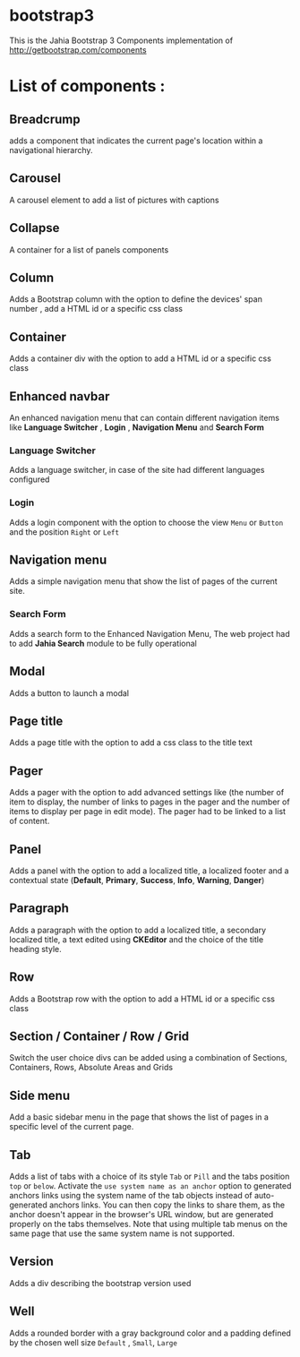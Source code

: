 # bootstrap3
This is the Jahia Bootstrap 3 Components implementation of http://getbootstrap.com/components

# List of components : 
## Breadcrump
adds a component that indicates the current page's location within a navigational hierarchy.
## Carousel
A carousel element to add a list of pictures with captions
## Collapse
A container for a list of panels components
## Column
Adds a Bootstrap column with the option to define the devices' span number , add a HTML id or a specific css class
## Container
Adds a container div with the option to add a HTML id or a specific css class
## Enhanced navbar
An enhanced navigation menu that can contain different navigation items like **Language Switcher** , **Login** , 
**Navigation Menu** and **Search Form**
### Language Switcher
Adds a language switcher, in case of the site had different languages configured
### Login
Adds a login component with the option to choose the view `Menu` or `Button` and the position `Right` or `Left`

## Navigation menu
Adds a simple navigation menu that show the list of pages of the current site.

### Search Form
Adds a search form to the Enhanced Navigation Menu, The web project had to add **Jahia Search** module to be fully
operational

## Modal
Adds a button to launch a modal

## Page title
Adds a page title with the option to add a css class to the title text
## Pager
Adds a pager with the option to add advanced settings like (the number of item to display, the number of links to pages 
in the pager and the number of items to display per page in edit mode).
The pager had to be linked to a list of content.
## Panel
Adds a panel with the option to add a localized title, a localized footer and a contextual state (**Default**, 
**Primary**, **Success**, **Info**, **Warning**, **Danger**)
## Paragraph
Adds a paragraph with the option to add a localized title, a secondary localized title, a text edited using 
**CKEditor** and the choice of the title heading style.
## Row
Adds a Bootstrap row with the option to add a HTML id or a specific css class
## Section / Container / Row / Grid
Switch the user choice divs can be added using a combination  of Sections, Containers, Rows, Absolute Areas and Grids
## Side menu
Add a basic sidebar menu in the page that shows the list of pages in a specific level of the current page.
## Tab
Adds a list of tabs with a choice of its style `Tab` or `Pill` and the tabs position `top` or `below`.
Activate the `use system name as an anchor` option to generated anchors links using the system name of the tab objects 
instead of auto-generated anchors links. You can then copy the links to share them, as the anchor doesn't appear in the 
browser's URL window, but are generated properly on the tabs themselves. Note that using multiple tab menus on the same 
page that use the same system name is not supported.
## Version
Adds a div describing the bootstrap version used
## Well
Adds a rounded border with a gray background color and a padding defined by the chosen well size `Default` , `Small`, `Large`
